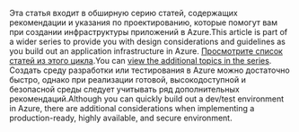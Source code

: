<span data-ttu-id="d77ec-101">Эта статья входит в обширную серию статей, содержащих рекомендации и указания по проектированию, которые помогут вам при создании инфраструктуры приложений в Azure.</span><span class="sxs-lookup"><span data-stu-id="d77ec-101">This article is part of a wider series to provide you with design considerations and guidelines as you build out an application infrastructure in Azure.</span></span> <span data-ttu-id="d77ec-102">[Просмотрите список статей из этого цикла](#next-steps).</span><span class="sxs-lookup"><span data-stu-id="d77ec-102">You can [view the additional topics in the series](#next-steps).</span></span> <span data-ttu-id="d77ec-103">Создать среду разработки или тестирования в Azure можно достаточно быстро, однако при реализации готовой, высокодоступной и безопасной среды следует учитывать ряд дополнительных рекомендаций.</span><span class="sxs-lookup"><span data-stu-id="d77ec-103">Although you can quickly build out a dev/test environment in Azure, there are additional considerations when implementing a production-ready, highly available, and secure environment.</span></span>

